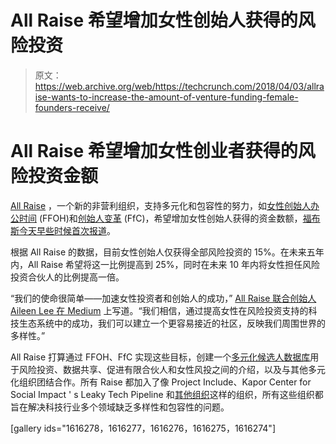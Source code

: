 # All Raise 希望增加女性创始人获得的风险投资 

> 原文：<https://web.archive.org/web/https://techcrunch.com/2018/04/03/allraise-wants-to-increase-the-amount-of-venture-funding-female-founders-receive/>

# All Raise 希望增加女性创业者获得的风险投资金额

[All Raise](https://web.archive.org/web/20221025230925/https://www.allraise.org/) ，一个新的非营利组织，支持多元化和包容性的努力，如[女性创始人办公时间](https://web.archive.org/web/20221025230925/https://techcrunch.com/2017/11/13/female-vcs-from-sequoia-cowboy-benchmark-and-others-launch-female-founder-office-hours/) (FFOH)和[创始人变革](https://web.archive.org/web/20221025230925/https://www.allraise.org/founders-for-change/) (FfC)，希望增加女性创始人获得的资金数额，[福布斯今天早些时候首次报道](https://web.archive.org/web/20221025230925/https://www.forbes.com/midas/#3a8542f85650)。

根据 All Raise 的数据，目前女性创始人仅获得全部风险投资的 15%。在未来五年内，All Raise 希望将这一比例提高到 25%，同时在未来 10 年内将女性担任风险投资合伙人的比例提高一倍。

“我们的使命很简单——加速女性投资者和创始人的成功，” [All Raise 联合创始人 Aileen Lee 在 Medium](https://web.archive.org/web/20221025230925/https://medium.com/allraise/announcing-allraise-org-d15a1b592f63) 上写道。“我们相信，通过提高女性在风险投资支持的科技生态系统中的成功，我们可以建立一个更容易接近的社区，反映我们周围世界的多样性。”

All Raise 打算通过 FFOH、FfC 实现这些目标，创建一个[多元化候选人数据库](https://web.archive.org/web/20221025230925/https://www.allraise.org/women-in-venture)用于风险投资、数据共享、促进有限合伙人和女性风投之间的介绍，以及与其他多元化组织团结合作。所有 Raise 都加入了像 Project Include、Kapor Center for Social Impact ' s Leaky Tech Pipeline 和[其他组织](https://web.archive.org/web/20221025230925/https://www.allraise.org/partners)这样的组织，所有这些组织都旨在解决科技行业多个领域缺乏多样性和包容性的问题。

[gallery ids="1616278，1616277，1616276，1616275，1616274"]